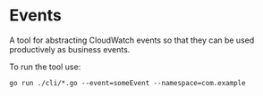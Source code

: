 # Events

A tool for abstracting CloudWatch events so that they can be used productively as business events.

To run the tool use:

```
go run ./cli/*.go --event=someEvent --namespace=com.example
```